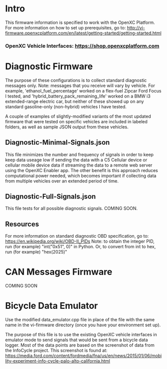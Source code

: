 # Intro
This firmware information is specified to work with the OpenXC Platform. For more information on how to set up prerequisites, go to: http://vi-firmware.openxcplatform.com/en/latest/getting-started/getting-started.html

### OpenXC Vehicle Interfaces: https://shop.openxcplatform.com

# Diagnostic Firmware
The purpose of these configurations is to collect standard diagnostic messages only. Note: messages that you receive will vary by vehicle. For example, 'ethanol_fuel_percentage' worked on a flex-fuel Zipcar Ford Focus I tested, and 'hybrid_battery_pack_remaining_life' worked on a BMW i3 extended-range electric car, but neither of these showed up on any standard gasoline-only (non-hybrid) vehicles I have tested. 

A couple of examples of slightly-modified variants of the most updated firmware that were tested on specific vehicles are included in labeled folders, as well as sample JSON output from these vehicles.

## Diagnostic-Minimal-Signals.json
This file minimizes the number and frequency of signals in order to keep keep data useage low if sending the data with a C5 Cellular device or cellular mobile device data if streaming the data to a remote web server using the OpenXC Enabler app. The other benefit is this approach reduces computational power needed, which becomes important if collecting data from multiple vehicles over an extended period of time. 

## Diagnostic-Full-Signals.json
This file tests for all possible diagnostic signals. COMING SOON. 

## Resources
For more information on standard diagnostic OBD specification, go to: https://en.wikipedia.org/wiki/OBD-II_PIDs
Note: to obtain the integer PID, run (for example) "int("0x51", 0)" in Python. Or, to convert from int to hex, run (for example) "hex(2025)"

# CAN Messages Firmware
COMING SOON

# Bicycle Data Emulator
Use the modified data_emulator.cpp file in place of the file with the same name in the vi-firmware directory (once you have your environment set up). 

The purpose of this file is to use the existing OpenXC vehicle interfaces in emulator mode to send signals that would be sent from a bicycle data logger. Most of the data points are based on the screenshot of data from the InfoCycle project. This screenshot is found at: https://media.ford.com/content/fordmedia/fna/us/en/news/2015/01/06/mobility-experiment-info-cycle-palo-alto-california.html

